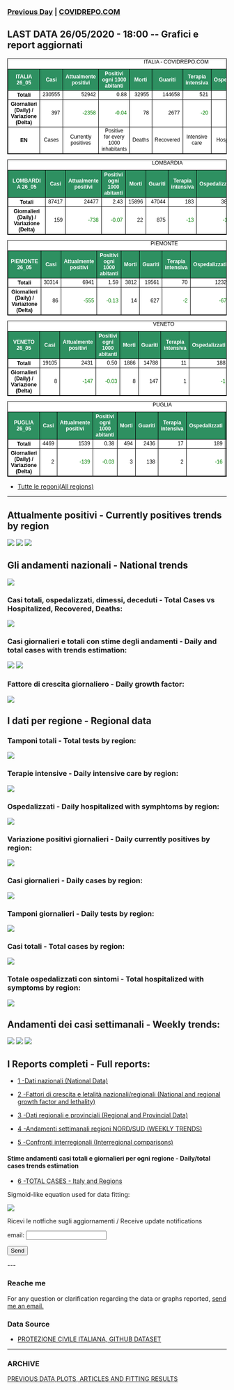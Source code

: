 <!-- start -->
### [Previous Day](/index_25_05.md) | <a href="https://marcelchiarello.github.io/showdata/">COVIDREPO.COM</a>
## LAST DATA 26/05/2020 - 18:00 -- Grafici e report aggiornati

<table style=" color:black; font-size:12; font-family:arial; text-align:center; " cellpadding="2.5" cellspacing="0" border="1" bordercolor="black" bgcolor="#FFFFFF">
<caption>ITALIA - COVIDREPO.COM</caption>
<tr style="color:#FFFFFF;background:#2E9061">
<th>ITALIA 26_05</th>
<th>Casi</th>
<th>Attualmente positivi</th>
<th>Positivi ogni 1000 abitanti</th>
<th>Morti</th>
<th>Guariti</th>
<th>Terapia intensiva</th>
<th>Ospedalizzati</th>
<th>Ricoverati con sintomi</th>
<th>Isolamento domiciliare</th>
<th>Tamponi</th>
</tr>
<tr>
<th>Totali</th>
<td align="right"> 230555</td>
<td align="right"> 52942</td>
<td align="right"> 0.88</td>
<td align="right"> 32955</td>
<td align="right"> 144658</td>
<td align="right"> 521</td>
<td align="right"> 8438</td>
<td align="right"> 7917</td>
<td align="right"> 44504</td>
<td align="right"> 3539927</td>
</tr>
<tr>
<th>Giornalieri (Daily) / Variazione (Delta)</th>
<td align="right"> 397</td>
<td align="right" style=" color:green; "> -2358</td>
<td align="right" style=" color:green; "> -0.04</td>
<td align="right"> 78</td>
<td align="right"> 2677</td>
<td align="right" style=" color:green; "> -20</td>
<td align="right" style=" color:green; "> -288</td>
<td align="right" style=" color:green; "> -268</td>
<td align="right" style=" color:green; "> -2070</td>
<td align="right"> 57674</td>
</tr>
<tr>
<th>EN</th>
<td>Cases</td>
<td>Currently positives</td>
<td>Positive for every 1000 inhabitants</td>
<td>Deaths</td>
<td>Recovered</td>
<td>Intensive care</td>
<td>Hospitalized</td>
<td>Hospitalized with symptoms</td>
<td>Home isolation</td>
<td>Tests</td>
</tr>
</table>

<table style=" color:black; font-size:12; font-family:arial; text-align:center; " cellpadding="2.5" cellspacing="0" border="1" bordercolor="black" bgcolor="#FFFFFF">
<caption>LOMBARDIA</caption>
<tr style="color:#FFFFFF;background:#2E9061">
<th>LOMBARDIA 26_05</th>
<th>Casi</th>
<th>Attualmente positivi</th>
<th>Positivi ogni 1000 abitanti</th>
<th>Morti</th>
<th>Guariti</th>
<th>Terapia intensiva</th>
<th>Ospedalizzati</th>
<th>Ricoverati con sintomi</th>
<th>Isolamento domiciliare</th>
<th>Tamponi</th>
</tr>
<tr>
<th>Totali</th>
<td align="right"> 87417</td>
<td align="right"> 24477</td>
<td align="right"> 2.43</td>
<td align="right"> 15896</td>
<td align="right"> 47044</td>
<td align="right"> 183</td>
<td align="right"> 3805</td>
<td align="right"> 3622</td>
<td align="right"> 20672</td>
<td align="right"> 685058</td>
</tr>
<tr>
<th>Giornalieri (Daily) / Variazione (Delta)</th>
<td align="right"> 159</td>
<td align="right" style=" color:green; "> -738</td>
<td align="right" style=" color:green; "> -0.07</td>
<td align="right"> 22</td>
<td align="right"> 875</td>
<td align="right" style=" color:green; "> -13</td>
<td align="right" style=" color:green; "> -112</td>
<td align="right" style=" color:green; "> -99</td>
<td align="right" style=" color:green; "> -626</td>
<td align="right"> 9176</td>
</tr>
</table>

<table style=" color:black; font-size:12; font-family:arial; text-align:center; " cellpadding="2.5" cellspacing="0" border="1" bordercolor="black" bgcolor="#FFFFFF">
<caption>PIEMONTE</caption>
<tr style="color:#FFFFFF;background:#2E9061">
<th>PIEMONTE 26_05</th>
<th>Casi</th>
<th>Attualmente positivi</th>
<th>Positivi ogni 1000 abitanti</th>
<th>Morti</th>
<th>Guariti</th>
<th>Terapia intensiva</th>
<th>Ospedalizzati</th>
<th>Ricoverati con sintomi</th>
<th>Isolamento domiciliare</th>
<th>Tamponi</th>
</tr>
<tr>
<th>Totali</th>
<td align="right"> 30314</td>
<td align="right"> 6941</td>
<td align="right"> 1.59</td>
<td align="right"> 3812</td>
<td align="right"> 19561</td>
<td align="right"> 70</td>
<td align="right"> 1232</td>
<td align="right"> 1162</td>
<td align="right"> 5709</td>
<td align="right"> 293473</td>
</tr>
<tr>
<th>Giornalieri (Daily) / Variazione (Delta)</th>
<td align="right"> 86</td>
<td align="right" style=" color:green; "> -555</td>
<td align="right" style=" color:green; "> -0.13</td>
<td align="right"> 14</td>
<td align="right"> 627</td>
<td align="right" style=" color:green; "> -2</td>
<td align="right" style=" color:green; "> -67</td>
<td align="right" style=" color:green; "> -65</td>
<td align="right" style=" color:green; "> -488</td>
<td align="right"> 5455</td>
</tr>
</table>

<table style=" color:black; font-size:12; font-family:arial; text-align:center; " cellpadding="2.5" cellspacing="0" border="1" bordercolor="black" bgcolor="#FFFFFF">
<caption>VENETO</caption>
<tr style="color:#FFFFFF;background:#2E9061">
<th>VENETO 26_05</th>
<th>Casi</th>
<th>Attualmente positivi</th>
<th>Positivi ogni 1000 abitanti</th>
<th>Morti</th>
<th>Guariti</th>
<th>Terapia intensiva</th>
<th>Ospedalizzati</th>
<th>Ricoverati con sintomi</th>
<th>Isolamento domiciliare</th>
<th>Tamponi</th>
</tr>
<tr>
<th>Totali</th>
<td align="right"> 19105</td>
<td align="right"> 2431</td>
<td align="right"> 0.50</td>
<td align="right"> 1886</td>
<td align="right"> 14788</td>
<td align="right"> 11</td>
<td align="right"> 188</td>
<td align="right"> 177</td>
<td align="right"> 2243</td>
<td align="right"> 602252</td>
</tr>
<tr>
<th>Giornalieri (Daily) / Variazione (Delta)</th>
<td align="right"> 8</td>
<td align="right" style=" color:green; "> -147</td>
<td align="right" style=" color:green; "> -0.03</td>
<td align="right"> 8</td>
<td align="right"> 147</td>
<td align="right"> 1</td>
<td align="right" style=" color:green; "> -1</td>
<td align="right" style=" color:green; "> -2</td>
<td align="right" style=" color:green; "> -146</td>
<td align="right"> 12073</td>
</tr>
</table>

<table style=" color:black; font-size:12; font-family:arial; text-align:center; " cellpadding="2.5" cellspacing="0" border="1" bordercolor="black" bgcolor="#FFFFFF">
<caption>PUGLIA</caption>
<tr style="color:#FFFFFF;background:#2E9061">
<th>PUGLIA 26_05</th>
<th>Casi</th>
<th>Attualmente positivi</th>
<th>Positivi ogni 1000 abitanti</th>
<th>Morti</th>
<th>Guariti</th>
<th>Terapia intensiva</th>
<th>Ospedalizzati</th>
<th>Ricoverati con sintomi</th>
<th>Isolamento domiciliare</th>
<th>Tamponi</th>
</tr>
<tr>
<th>Totali</th>
<td align="right"> 4469</td>
<td align="right"> 1539</td>
<td align="right"> 0.38</td>
<td align="right"> 494</td>
<td align="right"> 2436</td>
<td align="right"> 17</td>
<td align="right"> 189</td>
<td align="right"> 172</td>
<td align="right"> 1350</td>
<td align="right"> 106873</td>
</tr>
<tr>
<th>Giornalieri (Daily) / Variazione (Delta)</th>
<td align="right"> 2</td>
<td align="right" style=" color:green; "> -139</td>
<td align="right" style=" color:green; "> -0.03</td>
<td align="right"> 3</td>
<td align="right"> 138</td>
<td align="right"> 2</td>
<td align="right" style=" color:green; "> -16</td>
<td align="right" style=" color:green; "> -18</td>
<td align="right" style=" color:green; "> -123</td>
<td align="right"> 2203</td>
</tr>
</table>

- [Tutte le regoni(All regions)](/Tables/regionsTable_26_05.md)

---

## Attualmente positivi - Currently positives trends by region
<img src="https://covidrepo.com/RUN_26_05/RUN4/RUN_INTEREGION_16.png">
<img src="https://covidrepo.com/RUN_26_05/RUN4/RUN_INTEREGION_17.png">
<img src="https://covidrepo.com/RUN_26_05/RUN4/RUN_INTEREGION_18.png">

## Gli andamenti nazionali - National trends
<img src="https://marcelchiarello.github.io/showdata/RUN_26_05/RUN0/RUN_DATA_ITALIA_01.png">

### Casi totali, ospedalizzati, dimessi, deceduti - Total Cases vs Hospitalized, Recovered, Deaths:
<img src="https://marcelchiarello.github.io/showdata/RUN_26_05/RUN0/RUN_DATA_ITALIA_02.png">

### Casi giornalieri e totali con stime degli andamenti - Daily and total cases with trends estimation:
<img src="https://marcelchiarello.github.io/showdata/RUN_26_05/RUN1/RUN_DATA_FIT_TOTAL_CASES_ITALY_REGIONS_01.png">
<img src="https://marcelchiarello.github.io/showdata/RUN_26_05/RUN1/RUN_DATA_FIT_TOTAL_CASES_ITALY_REGIONS_02.png">

### Fattore di crescita giornaliero - Daily growth factor:
<img src="https://marcelchiarello.github.io/showdata/RUN_26_05/RUN6/RUN_FACTORS_01.png">

## I dati per regione - Regional data

### Tamponi totali - Total tests by region:
<img src="https://marcelchiarello.github.io/showdata/RUN_26_05/RUN4/RUN_INTEREGION_02.png">

### Terapie intensive - Daily intensive care by region:
<img src="https://marcelchiarello.github.io/showdata/RUN_26_05/RUN4/RUN_INTEREGION_13.png">

### Ospedalizzati - Daily hospitalized with symphtoms by region:
<img src="https://marcelchiarello.github.io/showdata/RUN_26_05/RUN4/RUN_INTEREGION_14.png">

### Variazione positivi giornalieri - Daily currently positives by region:
<img src="https://marcelchiarello.github.io/showdata/RUN_26_05/RUN4/RUN_INTEREGION_15.png">

### Casi giornalieri - Daily cases by region:
<img src="https://marcelchiarello.github.io/showdata/RUN_26_05/RUN4/RUN_INTEREGION_11.png">

### Tamponi giornalieri - Daily tests by region:
<img src="https://marcelchiarello.github.io/showdata/RUN_26_05/RUN4/RUN_INTEREGION_12.png">

### Casi totali - Total cases by region:
<img src="https://marcelchiarello.github.io/showdata/RUN_26_05/RUN4/RUN_INTEREGION_01.png">

### Totale ospedalizzati con sintomi - Total hospitalized with symptoms by region:
<img src="https://marcelchiarello.github.io/showdata/RUN_26_05/RUN4/RUN_INTEREGION_05.png">

## Andamenti dei casi settimanali - Weekly trends:
<img src="https://marcelchiarello.github.io/showdata/RUN_26_05/RUN5/RUN_NEWTRENDS_01.png">
<img src="https://marcelchiarello.github.io/showdata/RUN_26_05/RUN5/RUN_NEWTRENDS_02.png">
<img src="https://marcelchiarello.github.io/showdata/RUN_26_05/RUN5/RUN_NEWTRENDS_03.png">

## I Reports completi - Full reports:

- [1 -Dati nazionali (National Data)](/RUN_26_05/RUN0/RUN.html)

- [2 -Fattori di crescita e letalità nazionali/regionali (National and regional growth factor and lethality)](/RUN_26_05/RUN6/RUN.html)

- [3 -Dati regionali e provinciali (Regional and Provincial Data)](/RUN_26_05/RUN2/RUN.html)

- [4 -Andamenti settimanali regioni NORD/SUD (WEEKLY TRENDS)](/RUN_26_05/RUN5/RUN.html)

- [5 -Confronti interregionali (Interregional comparisons)](/RUN_26_05/RUN4/RUN.html)

#### Stime andamenti casi totali e giornalieri per ogni regione - Daily/total cases trends estimation

- [6 -TOTAL CASES - Italy and Regions](/RUN_26_05/RUN1/RUN.html)

Sigmoid-like equation used for data fitting:

<img src="https://latex.codecogs.com/svg.latex?Sig = \frac{a}{e^{b(x+c)} + a_1e^{b_1(x+c_1)} - d}" border="0"/>

Ricevi le notfiche sugli aggiornamenti / Receive update notifications
<form
action="https://formspree.io/mgenvwep"
method="POST"
>
<label>
email:
<input type="text" name="_replyto">
</label>

<!-- your other form fields go here -->

<button type="submit">Send</button>
</form>
---

### Reache me

For any question or clarification regarding the data or graphs reported, <a href="mailto:marcello.chiarello@outlook.com">send me an email.</a>



### Data Source

- [PROTEZIONE CIVILE ITALIANA, GITHUB DATASET](https://github.com/pcm-dpc/COVID-19)

---

### ARCHIVE
[PREVIOUS DATA,PLOTS, ARTICLES AND FITTING RESULTS](/archive.md)
